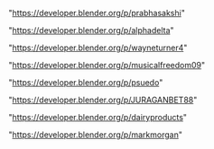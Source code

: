 "https://developer.blender.org/p/prabhasakshi"

"https://developer.blender.org/p/alphadelta"

"https://developer.blender.org/p/wayneturner4"

"https://developer.blender.org/p/musicalfreedom09"

"https://developer.blender.org/p/psuedo"

"https://developer.blender.org/p/JURAGANBET88"

"https://developer.blender.org/p/dairyproducts"

"https://developer.blender.org/p/markmorgan"

 
 
